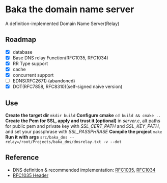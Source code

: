 # Baka the domain name server

A definition-implemented Domain Name Server(Relay)

## Roadmap

- [x] database
- [x] Base DNS relay Function(RFC1035, RFC1034)
- [x] RR Type support
- [x] cache
- [x] concurrent support
- [ ] ~~EDNS(RFC2671) (abandoned)~~
- [x] DOT(RFC7858, RFC8310)(self-signed naive version)

## Use

**Create the target dir** `mkdir build`
**Configure cmake** `cd build && cmake ..`
**Create the Pem for SSL, apply and trust it (optional)** in _server.c_, alt paths for public pem and private key with *SSL_CERT_PATH* and *SSL_KEY_PATH*, and set your passphrase with *SSL_PASSPHRASE*
**Compile the project** `make`
**Run it with args** `src/baka_dns --relay=/root/Projects/baka_dns/dnsrelay.txt -v --dot`

## Reference

- DNS definition & recommended implementation: [RFC1035](https://tools.ietf.org/html/rfc1035), [RFC1034](https://tools.ietf.org/html/rfc1034)
- [RFC1035 Header](http://www.tcpipguide.com/free/t_DNSMessageHeaderandQuestionSectionFormat.htm)

